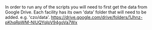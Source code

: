 In order to run any of the scripts you will need to first get the data from Google Drive. Each facility has its own 'data' folder that will need to be added. e.g. 'czo/data'. https://drive.google.com/drive/folders/1Jhnz-pKhqRpWM-NIUQYqIpV94goVa7Wx

